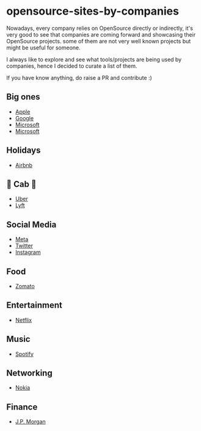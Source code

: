 # opensource-sites-by-companies

Nowadays, every company relies on OpenSource directly or indirectly, it's very good to see that companies are coming forward and showcasing their OpenSource projects. some of them are not very well known projects but might be useful for someone.

I always like to explore and see what tools/projects are being used by companies, hence I decided to curate a list of them. 

If you have know anything, do raise a PR and contribute :) 

## Big ones

* [Apple](https://opensource.apple.com/)
* [Google](https://opensource.google/)
* [Microsoft](https://opensource.microsoft.com/)
* [Microsoft](https://opensource.microsoft.com/)


## Holidays

* [Airbnb](https://airbnb.io/projects/)

## 🚗 Cab 🚗

* [Uber](https://uber.github.io/#/)
* [Lyft](https://lyft.github.io/)

## Social Media


* [Meta](https://opensource.fb.com/)
* [Twitter](https://opensource.twitter.dev/)
* [Instagram](https://instagram-engineering.com/tagged/open-source)

## Food

* [Zomato](https://zomato.github.io/)

## Entertainment

* [Netflix](https://netflix.github.io/)

## Music

* [Spotify](https://spotify.github.io/)

## Networking

* [Nokia](https://nokia.github.io/#/)


## Finance

* [J.P. Morgan](https://jpmorganchase.github.io/)
